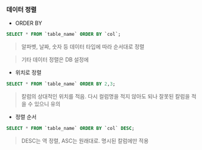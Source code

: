 ### 데이터 정렬

- ORDER BY

```sql
SELECT * FROM `table_name` ORDER BY `col`;
```
>알파벳, 날짜, 숫자 등 데이터 타입에 따라 순서대로 정렬

>기타 데이터 정렬은 DB 설정에  

- 위치로 정렬

```sql
SELECT * FROM `table_name` ORDER BY 2,3;
```
>칼럼의 상대적인 위치를 적음. 
>다시 컬럼명을 적지 않아도 되나 잘못된 칼럼을 적을 수 있으니 유의

- 정렬 순서
```sql
SELECT * FROM `table_name` ORDER BY `col` DESC;
```
> DESC는 역 정렬, ASC는 원래대로.
> 명시된 칼럼에만 적용
